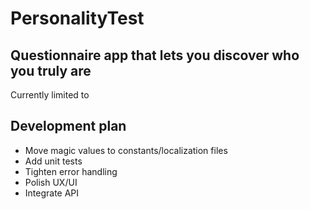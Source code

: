 # PersonalityTest

## Questionnaire app that lets you discover who you truly are
Currently limited to 

## Development plan
* Move magic values to constants/localization files
* Add unit tests
* Tighten error handling
* Polish UX/UI
* Integrate API

